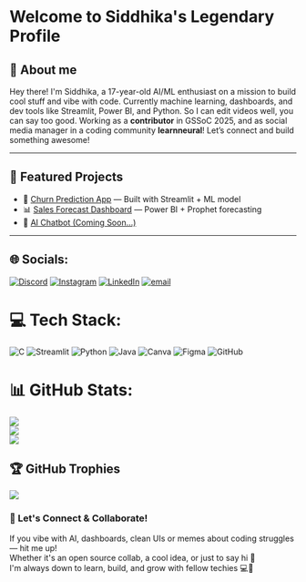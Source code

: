 # Welcome to Siddhika's Legendary Profile

## 👋 About me 
Hey there! I'm Siddhika, a 17-year-old AI/ML enthusiast on a mission to build cool stuff and vibe with code. Currently machine learning, dashboards, and dev tools like Streamlit, Power BI, and Python. So I can edit videos well, you can say too good. Working as a **contributor** in GSSoC 2025, and as social media manager in a coding community **learnneural**! Let’s connect and build something awesome!

--- 

## 🚀 Featured Projects
- 🧠 [Churn Prediction App](https://siddhikachurnprediction.streamlit.app) — Built with Streamlit + ML model
- 📊 [Sales Forecast Dashboard](https://github.com/siddhikasavant/FUTURE_ML_01) — Power BI + Prophet forecasting
- 🤖 [AI Chatbot (Coming Soon...)]()

---

## 🌐 Socials:
[![Discord](https://img.shields.io/badge/Discord-%237289DA.svg?logo=discord&logoColor=white)](https://discord.gg/remarkable_flamingo_07) 
[![Instagram](https://img.shields.io/badge/Instagram-%23E4405F.svg?logo=Instagram&logoColor=white)](https://instagram.com/ft.sidoo) 
[![LinkedIn](https://img.shields.io/badge/LinkedIn-%230077B5.svg?logo=linkedin&logoColor=white)](https://www.linkedin.com/in/siddhika-savant-b262352a9/)
[![email](https://img.shields.io/badge/Email-D14836?logo=gmail&logoColor=white)](mailto:siddhikasavant00@gmail.com) 

# 💻 Tech Stack:
![C](https://img.shields.io/badge/c-%2300599C.svg?style=for-the-badge&logo=c&logoColor=white) ![Streamlit](https://img.shields.io/badge/Streamlit-%23FE4B4B.svg?style=for-the-badge&logo=streamlit&logoColor=white) ![Python](https://img.shields.io/badge/python-3670A0?style=for-the-badge&logo=python&logoColor=ffdd54) ![Java](https://img.shields.io/badge/java-%23ED8B00.svg?style=for-the-badge&logo=openjdk&logoColor=white) ![Canva](https://img.shields.io/badge/Canva-%2300C4CC.svg?style=for-the-badge&logo=Canva&logoColor=white) ![Figma](https://img.shields.io/badge/figma-%23F24E1E.svg?style=for-the-badge&logo=figma&logoColor=white) ![GitHub](https://img.shields.io/badge/github-%23121011.svg?style=for-the-badge&logo=github&logoColor=white)
# 📊 GitHub Stats:
![](https://github-readme-stats.vercel.app/api?username=siddhikasavant&theme=dark&hide_border=false&include_all_commits=false&count_private=false)<br/>
![](https://nirzak-streak-stats.vercel.app/?user=siddhikasavant&theme=dark&hide_border=false)<br/>
![](https://github-readme-stats.vercel.app/api/top-langs/?username=siddhikasavant&theme=dark&hide_border=false&include_all_commits=false&count_private=false&layout=compact)

## 🏆 GitHub Trophies
![](https://github-profile-trophy.vercel.app/?username=siddhikasavant&theme=shadow_blue&no-frame=false&no-bg=true&margin-w=4)

### 🤝 Let's Connect & Collaborate!
If you vibe with AI, dashboards, clean UIs or memes about coding struggles — hit me up!  
Whether it's an open source collab, a cool idea, or just to say hi 👋  
I'm always down to learn, build, and grow with fellow techies 💻🌱


